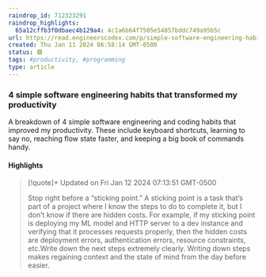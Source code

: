 ```yaml
---
raindrop_id: 712323291
raindrop_highlights:
  65a12cffb3f0dbaec4b129a4: 4c1a6b64f7505e54857bddc749a95b5c
url: https://read.engineerscodex.com/p/simple-software-engineering-habits
created: Thu Jan 11 2024 06:58:14 GMT-0500
status: 🟥
tags: #productivity, #programming
type: article
---
```



### 4 simple software engineering habits that transformed my productivity

A breakdown of 4 simple software engineering and coding habits that improved my productivity. These include keyboard shortcuts, learning to say no, reaching flow state faster, and keeping a big book of commands handy.

#### Highlights

> [!quote]+ Updated on Fri Jan 12 2024 07:13:51 GMT-0500
>
> Stop right before a “sticking point.” A sticking point is a task that’s part of a project where I know the steps to do to complete it, but I don’t know if there are hidden costs. For example, if my sticking point is deploying my ML model and HTTP server to a dev instance and verifying that it processes requests properly, then the hidden costs are deployment errors, authentication errors, resource constraints, etc.Write down the next steps extremely clearly. Writing down steps makes regaining context and the state of mind from the day before easier.
